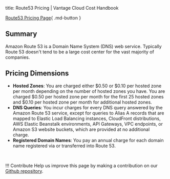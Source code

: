 title: Route53 Pricing | Vantage Cloud Cost Handbook

[Route53 Pricing Page](https://aws.amazon.com/route53/pricing/){ .md-button }

## Summary

Amazon Route 53 is a Domain Name System (DNS) web service. Typically Route 53 doesn't tend to be a large cost center for the vast majority of companies. 

## Pricing Dimensions

* **Hosted Zones**: You are charged either $0.50 or $0.10 per hosted zone per month depending on the number of hosted zones you have. You are charged $0.50 per hosted zone per month for the first 25 hosted zones and $0.10 per hosted zone per month for additional hosted zones.
* **DNS Queries**: You incur charges for every DNS query answered by the Amazon Route 53 service, except for queries to Alias A records that are mapped to Elastic Load Balancing instances, CloudFront distributions, AWS Elastic Beanstalk environments, API Gateways, VPC endpoints, or Amazon S3 website buckets, which are provided at no additional charge.
* **Registered Domain Names**: You pay an annual charge for each domain name registered via or transferred into Route 53. 

<br/>

!!! Contribute
	Help us improve this page by making a contribution on our [Github repository](https://github.com/vantage-sh/handbook).